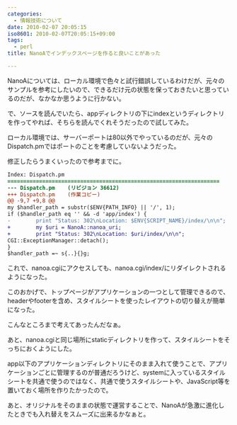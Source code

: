 ```yaml
---
categories:
  - 情報技術について
date: 2010-02-07 20:05:15
iso8601: 2010-02-07T20:05:15+09:00
tags:
  - perl
title: NanoAでインデックスページを作ると良いことがあった

---
```


NanoAについては、ローカル環境で色々と試行錯誤しているわけだが、元々のサンプルを参考にしたいので、できるだけ元の状態を保っておきたいと思っているのだが、なかなか思うように行かない。

で、ソースを読んでいたら、appディレクトリの下にindexというディレクトリを作ってやれば、そちらを読んでくれそうだったので試してみた。

ローカル環境では、サーバーポートは80以外でやっているのだが、元々のDispatch.pmではポートのことを考慮していないようだった。

修正したらうまくいったので参考までに。

```diff
Index: Dispatch.pm
===================================================================
--- Dispatch.pm    (リビジョン 36612)
+++ Dispatch.pm    (作業コピー)
@@ -9,7 +9,8 @@
my $handler_path = substr($ENV{PATH_INFO} || '/', 1);
if ($handler_path eq '' && -d 'app/index') {
-        print "Status: 302\nLocation: $ENV{SCRIPT_NAME}/index/\n\n";
+        my $uri = NanoA::nanoa_uri;
+        print "Status: 302\nLocation: $uri/index/\n\n";
CGI::ExceptionManager::detach();
}
$handler_path =~ s{..}{}g;
```

これで、nanoa.cgiにアクセスしても、nanoa.cgi/index/にリダイレクトされるようになった。

このおかげで、トップページがアプリケーションの一つとして管理できるので、headerやfooterを含め、スタイルシートを使ったレイアウトの切り替えが簡単になった。

こんなところまで考えてあったんだなぁ。

あと、nanoa.cgiと同じ場所にstaticディレクトリを作って、スタイルシートをそっちにおくようにした。

app以下のアプリケーションディレクトリにそのまま入れて使うことで、アプリケーションごとに管理するのが普通だろうけど、systemに入っているスタイルシートを共通で使うのではなく、共通で使うスタイルシートや、JavaScript等を置いておく場所を作りたかったので。

あと、オリジナルをそのままの状態で運営することで、NanoAが急激に進化したときでも入れ替えをスムーズに出来るかなぁと。
